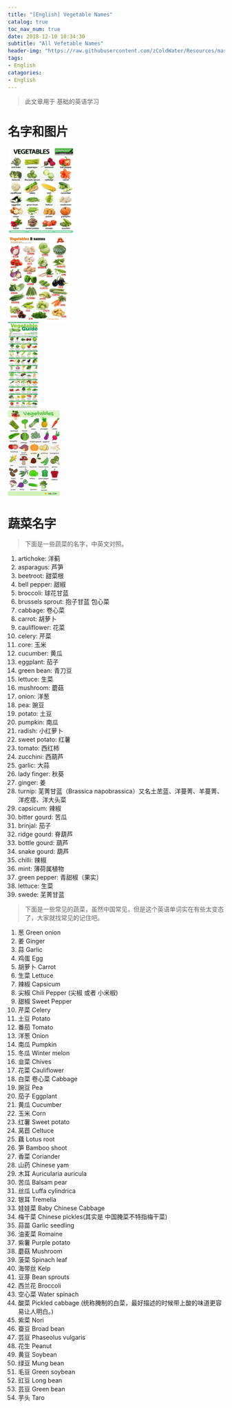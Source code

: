 ```yaml
---
title: "[English] Vegetable Names"
catalog: true
toc_nav_num: true
date: 2018-12-10 10:34:30
subtitle: "All Vefetable Names"
header-img: "https://raw.githubusercontent.com/zColdWater/Resources/master/Images/vegetables_banner.jpg"
tags:
- English
catagories:
- English
---
```


> 此文章用于 基础的英语学习

名字和图片
=======

<img src="https://raw.githubusercontent.com/zColdWater/Resources/master/Images/vegetables1.jpg" height="200" />  

<br />

<img src="https://raw.githubusercontent.com/zColdWater/Resources/master/Images/vegetables2.jpg" height="200" /> 

<br />

<img src="https://raw.githubusercontent.com/zColdWater/Resources/master/Images/vegetables3.jpg" height="200" /> 

<br />

<img src="https://raw.githubusercontent.com/zColdWater/Resources/master/Images/vegetables4.jpg" height="200" /> 


<br />



蔬菜名字
=======
> 下面是一些蔬菜的名字，中英文对照。

1. artichoke: 洋蓟
2. asparagus: 芦笋
3. beetroot: 甜菜根
4. bell pepper: 甜椒
5. broccoli: 球花甘蓝
6. brussels sprout: 抱子甘蓝 包心菜
7. cabbage: 卷心菜
8. carrot: 胡萝卜
9. cauliflower: 花菜
10. celery: 芹菜
11. core: 玉米
12. cucumber: 黄瓜
13. eggplant: 茄子
14. green bean: 青刀豆
15. lettuce: 生菜
16. mushroom: 蘑菇
17. onion: 洋葱
18. pea: 豌豆
19. potato: 土豆
20. pumpkin: 南瓜
21. radish: 小红萝卜
22. sweet potato: 红薯
23. tomato: 西红柿
24. zucchini: 西葫芦
25. garlic: 大蒜
26. lady finger: 秋葵
27. ginger: 姜
28. turnip: 芜菁甘蓝（Brassica napobrassica）又名土苤蓝、洋蔓菁、羊蔓菁、洋疙瘩、洋大头菜
29. capsicum: 辣椒
30. bitter gourd: 苦瓜
31. brinjal: 茄子
32. ridge gourd: 脊葫芦 
33. bottle gourd: 葫芦
34. snake gourd: 葫芦
35. chilli: 辣椒
36. mint: 薄荷属植物
37. green pepper: 青甜椒（果实）
38. lettuce: 生菜
39. swede: 芜菁甘蓝



> 下面是一些常见的蔬菜，虽然中国常见，但是这个英语单词实在有些太变态了，大家就找常见的记住吧。

1. 葱 Green onion
2. 姜 Ginger
3. 蒜 Garlic
6. 鸡蛋 Egg
7. 胡萝卜 Carrot
8. 生菜 Lettuce
9. 辣椒 Capsicum
10. 尖椒 Chili Pepper (尖椒 或者 小米椒)
11. 甜椒 Sweet Pepper
12. 芹菜 Celery
13. 土豆 Potato
14. 番茄 Tomato
15. 洋葱 Onion
16. 南瓜 Pumpkin
17. 冬瓜 Winter melon
18. 韭菜 Chives
19. 花菜 Cauliflower
20. 白菜 卷心菜 Cabbage
22. 豌豆 Pea
23. 茄子 Eggplant
24. 黄瓜 Cucumber
25. 玉米 Corn
26. 红薯 Sweet potato
27. 莴苣 Celtuce
28. 藕 Lotus root
29. 笋 Bamboo shoot
30. 香菜 Coriander
31. 山药 Chinese yam
32. 木耳 Auricularia auricula
33. 苦瓜 Balsam pear
34. 丝瓜 Luffa cylindrica
35. 银耳 Tremella
36. 娃娃菜 Baby Chinese Cabbage
38. 梅干菜 Chinese pickles(其实是 中国腌菜不特指梅干菜)
39. 蒜苗 Garlic seedling
40. 油麦菜 Romaine 
41. 紫薯 Purple potato
43. 蘑菇 Mushroom
44. 菠菜 Spinach leaf
45. 海带丝 Kelp
47. 豆芽 Bean sprouts
48. 西兰花 Broccoli
49. 空心菜 Water spinach
50. 酸菜 Pickled cabbage (统称腌制的白菜，最好描述的时候带上酸的味道更容易让人明白。)
51. 紫菜 Nori
52. 蚕豆 Broad bean
53. 芸豆 Phaseolus vulgaris
56. 花生 Peanut
57. 黄豆 Soybean
58. 绿豆 Mung bean
59. 毛豆 Green soybean
60. 豇豆 Long bean
61. 芸豆 Green bean 
62. 芋头 Taro

